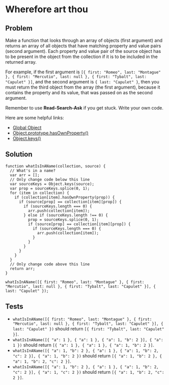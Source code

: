 # Wherefore art thou

## Problem

Make a function that looks through an array of objects (first argument) and returns an array of all objects that have matching property and value pairs (second argument). Each property and value pair of the source object has to be present in the object from the collection if it is to be included in the returned array.

For example, if the first argument is `[{ first: "Romeo", last: "Montague" }, { first: "Mercutio", last: null }, { first: "Tybalt", last: "Capulet" }]`, and the second argument is `{ last: "Capulet" }`, then you must return the third object from the array (the first argument), because it contains the property and its value, that was passed on as the second argument.

Remember to use **Read-Search-Ask** if you get stuck. Write your own code.

Here are some helpful links:

* [Global Object](https://developer.mozilla.org/en-US/docs/Web/JavaScript/Reference/Global_Objects/Object)
* [Object.prototype.hasOwnProperty()](https://developer.mozilla.org/en-US/docs/Web/JavaScript/Reference/Global_Objects/Object/hasOwnProperty)
* [Object.keys()](https://developer.mozilla.org/en-US/docs/Web/JavaScript/Reference/Global_Objects/Object/keys)

## Solution

```
function whatIsInAName(collection, source) {
  // What's in a name?
  var arr = [];
  // Only change code below this line
  var sourceKeys = Object.keys(source);
  var prop = sourceKeys.splice(0, 1);
  for (item in collection) {
    if (collection[item].hasOwnProperty(prop)) {
      if (source[prop] == collection[item][prop]) {
        if (sourceKeys.length === 0) {
          arr.push(collection[item]);
        } else if (sourceKeys.length !== 0) {
          prop = sourceKeys.splice(0, 1);
          if (source[prop] == collection[item][prop]) {
            if (sourceKeys.length === 0) {
              arr.push(collection[item]);
            }
          }
        }
      }
    }
  }
  // Only change code above this line
  return arr;
}

whatIsInAName([{ first: "Romeo", last: "Montague" }, { first: "Mercutio", last: null }, { first: "Tybalt", last: "Capulet" }], { last: "Capulet" });

```

## Tests

* `whatIsInAName([{ first: "Romeo", last: "Montague" }, { first: "Mercutio", last: null }, { first: "Tybalt", last: "Capulet" }], { last: "Capulet" })` should return `[{ first: "Tybalt", last: "Capulet" }]`.
* `whatIsInAName([{ "a": 1 }, { "a": 1 }, { "a": 1, "b": 2 }], { "a": 1 })` should return `[{ "a": 1 }, { "a": 1 }, { "a": 1, "b": 2 }]`.
* `whatIsInAName([{ "a": 1, "b": 2 }, { "a": 1 }, { "a": 1, "b": 2, "c": 2 }], { "a": 1, "b": 2 })` should return `[{ "a": 1, "b": 2 }, { "a": 1, "b": 2, "c": 2 }]`.
* `whatIsInAName([{ "a": 1, "b": 2 }, { "a": 1 }, { "a": 1, "b": 2, "c": 2 }], { "a": 1, "c": 2 })` should return `[{ "a": 1, "b": 2, "c": 2 }]`.